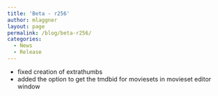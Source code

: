 ```yaml
---
title: 'Beta - r256'
author: mlaggner
layout: page
permalink: /blog/beta-r256/
categories:
  - News
  - Release
---
```

  * fixed creation of extrathumbs
  * added the option to get the tmdbid for moviesets in movieset editor window
<!--more-->
